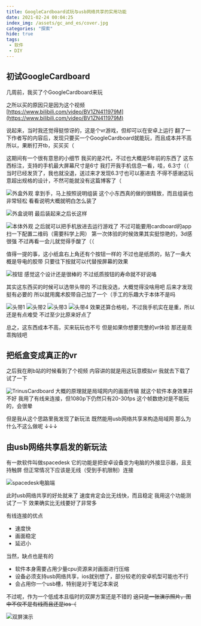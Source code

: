 ```yaml
---
title: GoogleCardboard试玩与usb网络共享的实用功能
date: 2021-02-24 00:04:25
index_img: /assets/gc_and_es/cover.jpg
categories: "探索"
hide: true
tags:
 - 软件
 - DIY
---
```

## 初试GoogleCardboard
几周前，我买了个GoogleCardboard来玩  

之所以买的原因只是因为这个视频
[https://www.bilibili.com/video/BV1ZN411979M](https://www.bilibili.com/video/BV1ZN411979M)  

说起来，当时我还觉得挺惊讶的，这是个vr游戏，但却可以在安卓上运行
翻了一下作者写的内容后，发现只要买一个GoogleCardboard就能玩，而且成本并不高
所以，果断打开tb，买买买（  

这期间有一个很有意思的小细节
我买的是2代，不过也大概是5年前的东西了
这东西标注，支持的手机最大屏幕尺寸是6寸
我打开我手机信息一看，哇，6.3寸（（
当时已经发货了，我也就没退，送过来才发现6.3寸也可以塞进去
不得不感谢这玩意超出规格的设计，不然可能就没有这篇博客了（ 

![外盒外观](/assets/gc_and_es/gc_1.jpg)
拿到手，马上按照说明组装
这个小东西真的做的很精致，而且组装也非常轻松
看看说明大概就明白怎么装了  

![外盒说明](/assets/gc_and_es/gc_2.jpg)
最后装起来之后长这样  

![本体外观](/assets/gc_and_es/gc_3.jpg)
之后就可以把手机放进去运行游戏了
不过可能要用cardboard的app扫一下配置二维码（需要科学上网）
第一次体验的时候效果其实挺惊艳的，3d感很强
不过再看一会儿就觉得手酸了（（

值得一提的事，这小纸盒右上角还有个按钮一样的
不过也是纸质的，贴了一条大概是导电的胶带
只要往下按就可以代替按屏幕的效果

![按钮](/assets/gc_and_es/gc_9.jpg)
感觉这个设计还是很棒的
不过纸质按钮的寿命就不好说咯

其实这东西买的时候可以选带头带的
不过我没选，大概觉得没啥用吧
后来才发现挺有必要的
所以就用魔术胶带自己加了一个（手工的乐趣大于本体不是吗  

![头带1](/assets/gc_and_es/gc_4.jpg)
![头带2](/assets/gc_and_es/gc_5.jpg)
![头带3](/assets/gc_and_es/gc_6.jpg)
![头带4](/assets/gc_and_es/gc_7.jpg)
效果还算合格啦，不过我手机实在是重，所以还是有点难受
不过至少比原来好点了

总之，这东西成本不高，买来玩玩也不亏
但是如果你想要完整的vr体验
那还是乖乖掏钱吧

## 把纸盒变成真正的vr
之后我在刷b站的时候看到了个视频
内容讲的就是用这玩意模拟vr
我就去下载了试了一下

![TrinusCardboard](/assets/gc_and_es/gc_8.png)
大概的原理就是局域网内的画面传输
就这个软件本身效果并不好
我用了有线来连接，但1080p下仍然只有20-30fps
这个帧数绝对是不能玩的，会很晕  

但是我从这个思路里我发现了新玩法
既然能用usb网络共享来构造局域网
那么为什么不这么做呢
↓↓↓
## 由usb网络共享启发的新玩法
有一款软件叫做spacedesk
它的功能是把安卓设备变为电脑的外接显示器，且支持触屏
但正常情况下应该是无线（受到手机限制）连接  

![spacedesk电脑端](/assets/gc_and_es/es_1.png)

此时usb网络共享的好处就来了
速度肯定会比无线快，而且稳定
我用这个功能测试了一下
效果确实比无线要好了非常多  

有线连接的优点
 - 速度快
 - 画面稳定
 - 延迟小  

当然，缺点也是有的
 - 软件本身需要占用少量cpu资源来对画面进行压缩
 - 设备必须支持usb网络共享，ios就别想了，部分较老的安卓机型可能也不行
 - 会占用你一个usb槽，特别是对于笔记本来说  

不过呢，作为一个低成本且临时的双屏方案还是不错的
~~这只是一张演示照片，图中不仅不是有线而且还是ios（~~  

![双屏演示](/assets/gc_and_es/es_2.jpg)
